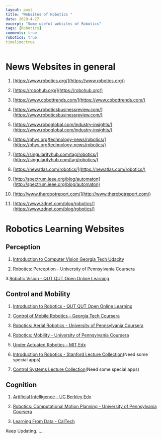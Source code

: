 ```yaml
---
layout: post
title: "Websites of Robotics "
date: 2020-4-27
excerpt: "Some useful websites of Robotics"
tags: [Robotics]
comments: true
robotics: true
timeline:true
---
```


# News Websites in general
1. [https://www.robotics.org/](https://www.robotics.org/)

2. [https://robohub.org/](https://robohub.org/)

3. [https://www.cobottrends.com/](https://www.cobottrends.com/)

4. [https://www.roboticsbusinessreview.com/](https://www.roboticsbusinessreview.com/)

5. [https://www.roboglobal.com/industry-insights/](https://www.roboglobal.com/industry-insights/)

6. [https://phys.org/technology-news/robotics/](https://phys.org/technology-news/robotics/)

7. [https://singularityhub.com/tag/robotics/](https://singularityhub.com/tag/robotics/)

8. [https://newatlas.com/robotics/](https://newatlas.com/robotics/)

9. [http://spectrum.ieee.org/blog/automaton](http://spectrum.ieee.org/blog/automaton)

10. [http://www.therobotreport.com/](http://www.therobotreport.com/)

11. [https://www.zdnet.com/blog/robotics/](https://www.zdnet.com/blog/robotics/)

# Robotics Learning Websites

## Perception

1. [Introduction to Computer Vision Georgia Tech  Udacity](https://www.udacity.com/course/introduction-to-computer-vision--ud810)

2. [Robotics: Perception - University of Pennsylvania   Coursera](https://www.coursera.org/learn/robotics-perception)

3.[Robotic Vision - QUT   QUT Open Online Learning](https://www.qut.edu.au/study/open-online-learning)

## Control and Mobility

1. [Introduction to Robotics - QUT   QUT Open Online Learning](https://www.qut.edu.au/study/open-online-learning)

2. [Control of Mobile Robotics - Georgia Tech   Coursera](https://www.coursera.org/learn/mobile-robot)

3. [Robotics: Aerial Robotics - University of Pennsylvania   Coursera](https://www.coursera.org/learn/robotics-flight)

4. [Robotics: Mobility - University of Pennsylvania   Coursera](https://www.coursera.org/learn/robotics-mobility)

5. [Under Actuated Robotics - MIT   Edx](https://www.edx.org/course/underactuated-robotics-2)

6. [Introduction to Robotics - Stanford   Lecture Collection](https://www.youtube.com/playlist?list=PL65CC0384A1798ADF)(Need some special apps)

7. [Control Systems   Lecture Collection](https://www.youtube.com/playlist?list=PLUMWjy5jgHK3j74Z5Tq6Tso1fSfVWZC8L)(Need some special apps)

## Cognition

1. [Artificial Intelligence - UC Berkley   Edx](https://www.edx.org/course/artificial-intelligence-ai)

2. [Robotics: Computational Motion Planning - University of Pennsylvania   Coursera](https://www.coursera.org/learn/robotics-motion-planning)

3. [Learning From Data - CalTech](https://work.caltech.edu/telecourse.html)

Keep Updating......
